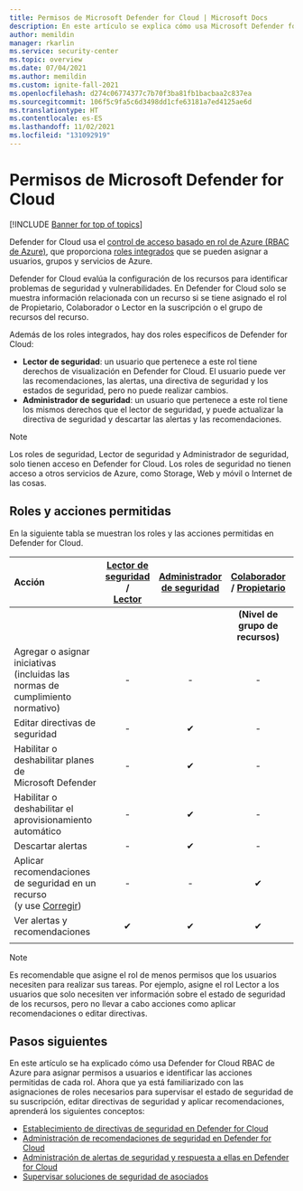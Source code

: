 ```yaml
---
title: Permisos de Microsoft Defender for Cloud | Microsoft Docs
description: En este artículo se explica cómo usa Microsoft Defender for Cloud el control de acceso basado en rol para asignar permisos a los usuarios e identificar las acciones permitidas de cada rol.
author: memildin
manager: rkarlin
ms.service: security-center
ms.topic: overview
ms.date: 07/04/2021
ms.author: memildin
ms.custom: ignite-fall-2021
ms.openlocfilehash: d274c06774377c7b70f3ba81fb1bacbaa2c837ea
ms.sourcegitcommit: 106f5c9fa5c6d3498dd1cfe63181a7ed4125ae6d
ms.translationtype: HT
ms.contentlocale: es-ES
ms.lasthandoff: 11/02/2021
ms.locfileid: "131092919"
---
```

# <a name="permissions-in-microsoft-defender-for-cloud"></a>Permisos de Microsoft Defender for Cloud

[!INCLUDE [Banner for top of topics](./includes/banner.md)]

Defender for Cloud usa el [control de acceso basado en rol de Azure (RBAC de Azure)](../role-based-access-control/role-assignments-portal.md), que proporciona [roles integrados](../role-based-access-control/built-in-roles.md) que se pueden asignar a usuarios, grupos y servicios de Azure.

Defender for Cloud evalúa la configuración de los recursos para identificar problemas de seguridad y vulnerabilidades. En Defender for Cloud solo se muestra información relacionada con un recurso si se tiene asignado el rol de Propietario, Colaborador o Lector en la suscripción o el grupo de recursos del recurso.

Además de los roles integrados, hay dos roles específicos de Defender for Cloud:

* **Lector de seguridad**: un usuario que pertenece a este rol tiene derechos de visualización en Defender for Cloud. El usuario puede ver las recomendaciones, las alertas, una directiva de seguridad y los estados de seguridad, pero no puede realizar cambios.
* **Administrador de seguridad**: un usuario que pertenece a este rol tiene los mismos derechos que el lector de seguridad, y puede actualizar la directiva de seguridad y descartar las alertas y las recomendaciones.

> [!NOTE]
> Los roles de seguridad, Lector de seguridad y Administrador de seguridad, solo tienen acceso en Defender for Cloud. Los roles de seguridad no tienen acceso a otros servicios de Azure, como Storage, Web y móvil o Internet de las cosas.

## <a name="roles-and-allowed-actions"></a>Roles y acciones permitidas

En la siguiente tabla se muestran los roles y las acciones permitidas en Defender for Cloud.

| **Acción**                                                                                                                      | [Lector de seguridad](../role-based-access-control/built-in-roles.md#security-reader) / <br> [Lector](../role-based-access-control/built-in-roles.md#reader) | [Administrador de seguridad](../role-based-access-control/built-in-roles.md#security-admin) | [Colaborador](../role-based-access-control/built-in-roles.md#contributor) / [Propietario](../role-based-access-control/built-in-roles.md#owner)| [Colaborador](../role-based-access-control/built-in-roles.md#contributor)| [Propietario](../role-based-access-control/built-in-roles.md#owner)|
|:----------------------------------------------------------------------------------------------------------------------------|:-----------------------------:|:--------------:|:------------------------------------------------------:|:------------------------:|:------------------:|
||||**(Nivel de grupo de recursos)**|**(Nivel de suscripción)**|**(Nivel de suscripción)**|
| Agregar o asignar iniciativas (incluidas las normas de cumplimiento normativo)                                                         | -                             | -              | -                                                      | -                        | ✔                 |
| Editar directivas de seguridad                                                                                                        | -                             | ✔             | -                                                      | -                        | ✔                 |
| Habilitar o deshabilitar planes de Microsoft Defender                                                                                             | -                             | ✔             | -                                                      | -                        | ✔                 |
| Habilitar o deshabilitar el aprovisionamiento automático                                                                                          | -                             | ✔             | -                                                      | ✔                       | ✔                  |
| Descartar alertas                                                                                                              | -                             | ✔             | -                                                      | ✔                       | ✔                  |
| Aplicar recomendaciones de seguridad en un recurso</br> (y use [Corregir](implement-security-recommendations.md#fix-button)) | -                             | -              | ✔                                                     | ✔                        | ✔                 |
| Ver alertas y recomendaciones                                                                                             | ✔                            | ✔              | ✔                                                     | ✔                        | ✔                 |
||||||

> [!NOTE]
> Es recomendable que asigne el rol de menos permisos que los usuarios necesiten para realizar sus tareas. Por ejemplo, asigne el rol Lector a los usuarios que solo necesiten ver información sobre el estado de seguridad de los recursos, pero no llevar a cabo acciones como aplicar recomendaciones o editar directivas.

## <a name="next-steps"></a>Pasos siguientes
En este artículo se ha explicado cómo usa Defender for Cloud RBAC de Azure para asignar permisos a usuarios e identificar las acciones permitidas de cada rol. Ahora que ya está familiarizado con las asignaciones de roles necesarios para supervisar el estado de seguridad de su suscripción, editar directivas de seguridad y aplicar recomendaciones, aprenderá los siguientes conceptos:

- [Establecimiento de directivas de seguridad en Defender for Cloud](tutorial-security-policy.md)
- [Administración de recomendaciones de seguridad en Defender for Cloud](review-security-recommendations.md)
- [Administración de alertas de seguridad y respuesta a ellas en Defender for Cloud](managing-and-responding-alerts.md)
- [Supervisar soluciones de seguridad de asociados](./partner-integration.md)
